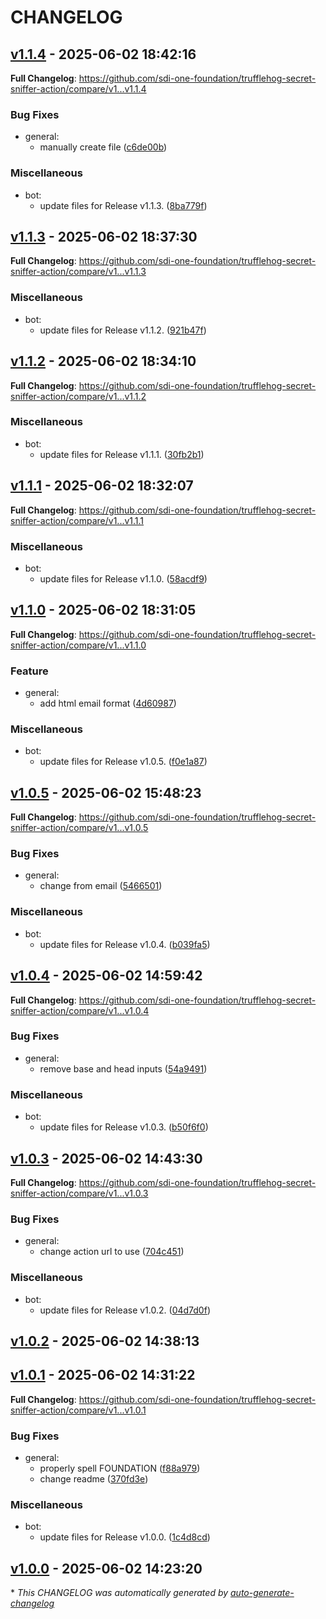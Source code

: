 # CHANGELOG

## [v1.1.4](https://github.com/sdi-one-foundation/trufflehog-secret-sniffer-action/releases/tag/v1.1.4) - 2025-06-02 18:42:16

**Full Changelog**: https://github.com/sdi-one-foundation/trufflehog-secret-sniffer-action/compare/v1...v1.1.4

### Bug Fixes

- general:
  - manually create file ([c6de00b](https://github.com/sdi-one-foundation/trufflehog-secret-sniffer-action/commit/c6de00b1c71e5ee099d3349465f1d9f89a52ee1e))

### Miscellaneous


- bot:
  - update files for Release v1.1.3. ([8ba779f](https://github.com/sdi-one-foundation/trufflehog-secret-sniffer-action/commit/8ba779f79884ab893c3755e6711d463fe5099f62))

## [v1.1.3](https://github.com/sdi-one-foundation/trufflehog-secret-sniffer-action/releases/tag/v1.1.3) - 2025-06-02 18:37:30

**Full Changelog**: https://github.com/sdi-one-foundation/trufflehog-secret-sniffer-action/compare/v1...v1.1.3

### Miscellaneous


- bot:
  - update files for Release v1.1.2. ([921b47f](https://github.com/sdi-one-foundation/trufflehog-secret-sniffer-action/commit/921b47f46792ec914360e345bfc08225cf204209))

## [v1.1.2](https://github.com/sdi-one-foundation/trufflehog-secret-sniffer-action/releases/tag/v1.1.2) - 2025-06-02 18:34:10

**Full Changelog**: https://github.com/sdi-one-foundation/trufflehog-secret-sniffer-action/compare/v1...v1.1.2

### Miscellaneous


- bot:
  - update files for Release v1.1.1. ([30fb2b1](https://github.com/sdi-one-foundation/trufflehog-secret-sniffer-action/commit/30fb2b14635f5ab8cdf5591645a8cc144bef2259))

## [v1.1.1](https://github.com/sdi-one-foundation/trufflehog-secret-sniffer-action/releases/tag/v1.1.1) - 2025-06-02 18:32:07

**Full Changelog**: https://github.com/sdi-one-foundation/trufflehog-secret-sniffer-action/compare/v1...v1.1.1

### Miscellaneous


- bot:
  - update files for Release v1.1.0. ([58acdf9](https://github.com/sdi-one-foundation/trufflehog-secret-sniffer-action/commit/58acdf930bd105b6b0fe230c818319bd99e65cc0))

## [v1.1.0](https://github.com/sdi-one-foundation/trufflehog-secret-sniffer-action/releases/tag/v1.1.0) - 2025-06-02 18:31:05

**Full Changelog**: https://github.com/sdi-one-foundation/trufflehog-secret-sniffer-action/compare/v1...v1.1.0

### Feature

- general:
  - add html email format ([4d60987](https://github.com/sdi-one-foundation/trufflehog-secret-sniffer-action/commit/4d609874a4aac6078959f17525bf5c70c46b506d))

### Miscellaneous


- bot:
  - update files for Release v1.0.5. ([f0e1a87](https://github.com/sdi-one-foundation/trufflehog-secret-sniffer-action/commit/f0e1a8749134a8bb48dd01755f3b46fe8fa0c94e))

## [v1.0.5](https://github.com/sdi-one-foundation/trufflehog-secret-sniffer-action/releases/tag/v1.0.5) - 2025-06-02 15:48:23

**Full Changelog**: https://github.com/sdi-one-foundation/trufflehog-secret-sniffer-action/compare/v1...v1.0.5

### Bug Fixes

- general:
  - change from email ([5466501](https://github.com/sdi-one-foundation/trufflehog-secret-sniffer-action/commit/54665011bf99898ec91442b99d04fb3d97584938))

### Miscellaneous


- bot:
  - update files for Release v1.0.4. ([b039fa5](https://github.com/sdi-one-foundation/trufflehog-secret-sniffer-action/commit/b039fa501b85567e4dc20f25dd12b0a16dc17322))

## [v1.0.4](https://github.com/sdi-one-foundation/trufflehog-secret-sniffer-action/releases/tag/v1.0.4) - 2025-06-02 14:59:42

**Full Changelog**: https://github.com/sdi-one-foundation/trufflehog-secret-sniffer-action/compare/v1...v1.0.4

### Bug Fixes

- general:
  - remove base and head inputs ([54a9491](https://github.com/sdi-one-foundation/trufflehog-secret-sniffer-action/commit/54a94915752fa4d00e767a8972b8e7dbddcd873a))

### Miscellaneous


- bot:
  - update files for Release v1.0.3. ([b50f6f0](https://github.com/sdi-one-foundation/trufflehog-secret-sniffer-action/commit/b50f6f066690eb19ec378721b6ebf974ffa71df6))

## [v1.0.3](https://github.com/sdi-one-foundation/trufflehog-secret-sniffer-action/releases/tag/v1.0.3) - 2025-06-02 14:43:30

**Full Changelog**: https://github.com/sdi-one-foundation/trufflehog-secret-sniffer-action/compare/v1...v1.0.3

### Bug Fixes

- general:
  - change action url to use ([704c451](https://github.com/sdi-one-foundation/trufflehog-secret-sniffer-action/commit/704c45128733b273cdcce279d8757fe4b370c792))

### Miscellaneous


- bot:
  - update files for Release v1.0.2. ([04d7d0f](https://github.com/sdi-one-foundation/trufflehog-secret-sniffer-action/commit/04d7d0fb859b1d0b9f46c250b15ad51a7b47c232))

## [v1.0.2](https://github.com/sdi-one-foundation/trufflehog-secret-sniffer-action/releases/tag/v1.0.2) - 2025-06-02 14:38:13

## [v1.0.1](https://github.com/sdi-one-foundation/trufflehog-secret-sniffer-action/releases/tag/v1.0.1) - 2025-06-02 14:31:22

**Full Changelog**: https://github.com/sdi-one-foundation/trufflehog-secret-sniffer-action/compare/v1...v1.0.1

### Bug Fixes

- general:
  - properly spell FOUNDATION ([f88a979](https://github.com/sdi-one-foundation/trufflehog-secret-sniffer-action/commit/f88a97910687d0dd818961da591bc90194b43d5b))
  - change readme ([370fd3e](https://github.com/sdi-one-foundation/trufflehog-secret-sniffer-action/commit/370fd3e50975b9df388b0c0c6bb1de5dfa1b61d9))

### Miscellaneous


- bot:
  - update files for Release v1.0.0. ([1c4d8cd](https://github.com/sdi-one-foundation/trufflehog-secret-sniffer-action/commit/1c4d8cdf483073b3a9f0b020b60f04a69b616d18))

## [v1.0.0](https://github.com/sdi-one-foundation/trufflehog-secret-sniffer-action/releases/tag/v1.0.0) - 2025-06-02 14:23:20

\* *This CHANGELOG was automatically generated by [auto-generate-changelog](https://github.com/BobAnkh/auto-generate-changelog)*
